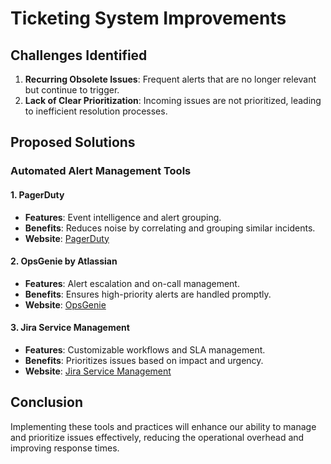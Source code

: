 # Ticketing System Improvements

## Challenges Identified

1. **Recurring Obsolete Issues**: Frequent alerts that are no longer relevant but continue to trigger.
2. **Lack of Clear Prioritization**: Incoming issues are not prioritized, leading to inefficient resolution processes.

## Proposed Solutions

### Automated Alert Management Tools

#### 1. **PagerDuty**
- **Features**: Event intelligence and alert grouping.
- **Benefits**: Reduces noise by correlating and grouping similar incidents.
- **Website**: [PagerDuty](https://www.pagerduty.com)

#### 2. **OpsGenie by Atlassian**
- **Features**: Alert escalation and on-call management.
- **Benefits**: Ensures high-priority alerts are handled promptly.
- **Website**: [OpsGenie](https://www.opsgenie.com)

#### 3. **Jira Service Management**
- **Features**: Customizable workflows and SLA management.
- **Benefits**: Prioritizes issues based on impact and urgency.
- **Website**: [Jira Service Management](https://www.atlassian.com/software/jira/service-management)

## Conclusion

Implementing these tools and practices will enhance our ability to manage and prioritize issues effectively, reducing the operational overhead and improving response times.
